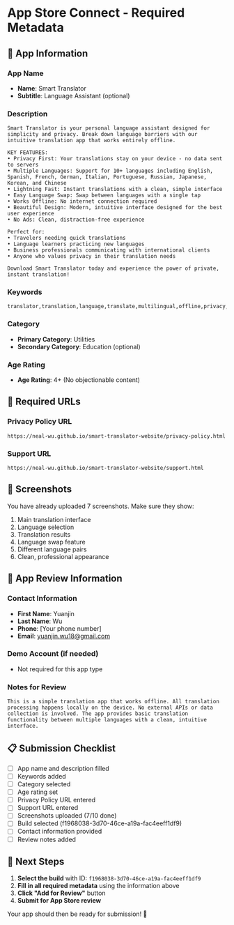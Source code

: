 # App Store Connect - Required Metadata

## 📱 **App Information**

### **App Name**
- **Name**: Smart Translator
- **Subtitle**: Language Assistant (optional)

### **Description**
```
Smart Translator is your personal language assistant designed for simplicity and privacy. Break down language barriers with our intuitive translation app that works entirely offline.

KEY FEATURES:
• Privacy First: Your translations stay on your device - no data sent to servers
• Multiple Languages: Support for 10+ languages including English, Spanish, French, German, Italian, Portuguese, Russian, Japanese, Korean, and Chinese
• Lightning Fast: Instant translations with a clean, simple interface
• Easy Language Swap: Swap between languages with a single tap
• Works Offline: No internet connection required
• Beautiful Design: Modern, intuitive interface designed for the best user experience
• No Ads: Clean, distraction-free experience

Perfect for:
• Travelers needing quick translations
• Language learners practicing new languages
• Business professionals communicating with international clients
• Anyone who values privacy in their translation needs

Download Smart Translator today and experience the power of private, instant translation!
```

### **Keywords**
```
translator,translation,language,translate,multilingual,offline,privacy,instant,simple,clean,fast,travel,learning,communication,assistant,helper,tool,app,ios,iphone
```

### **Category**
- **Primary Category**: Utilities
- **Secondary Category**: Education (optional)

### **Age Rating**
- **Age Rating**: 4+ (No objectionable content)

## 🔗 **Required URLs**

### **Privacy Policy URL**
```
https://neal-wu.github.io/smart-translator-website/privacy-policy.html
```

### **Support URL**
```
https://neal-wu.github.io/smart-translator-website/support.html
```

## 📸 **Screenshots**

You have already uploaded 7 screenshots. Make sure they show:
1. Main translation interface
2. Language selection
3. Translation results
4. Language swap feature
5. Different language pairs
6. Clean, professional appearance

## 🎯 **App Review Information**

### **Contact Information**
- **First Name**: Yuanjin
- **Last Name**: Wu
- **Phone**: [Your phone number]
- **Email**: yuanjin.wu18@gmail.com

### **Demo Account** (if needed)
- Not required for this app type

### **Notes for Review**
```
This is a simple translation app that works offline. All translation processing happens locally on the device. No external APIs or data collection is involved. The app provides basic translation functionality between multiple languages with a clean, intuitive interface.
```

## 📋 **Submission Checklist**

- [ ] App name and description filled
- [ ] Keywords added
- [ ] Category selected
- [ ] Age rating set
- [ ] Privacy Policy URL entered
- [ ] Support URL entered
- [ ] Screenshots uploaded (7/10 done)
- [ ] Build selected (f1968038-3d70-46ce-a19a-fac4eeff1df9)
- [ ] Contact information provided
- [ ] Review notes added

## 🚀 **Next Steps**

1. **Select the build** with ID: `f1968038-3d70-46ce-a19a-fac4eeff1df9`
2. **Fill in all required metadata** using the information above
3. **Click "Add for Review"** button
4. **Submit for App Store review**

Your app should then be ready for submission! 🎉 